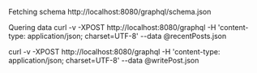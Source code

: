 Fetching schema
http://localhost:8080/graphql/schema.json


Quering data
curl -v -XPOST http://localhost:8080/graphql -H 'content-type: application/json; charset=UTF-8' --data @recentPosts.json


curl -v -XPOST http://localhost:8080/graphql -H 'content-type: application/json; charset=UTF-8' --data @writePost.json

